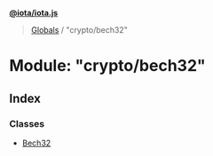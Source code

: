 **[@iota/iota.js](../README.md)**

> [Globals](../README.md) / "crypto/bech32"

# Module: "crypto/bech32"

## Index

### Classes

* [Bech32](../classes/_crypto_bech32_.bech32.md)
